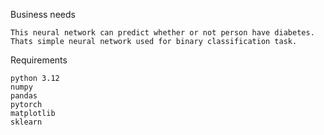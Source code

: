 Business needs

    This neural network can predict whether or not person have diabetes. Thats simple neural network used for binary classification task.

Requirements

    python 3.12
    numpy
    pandas
    pytorch
    matplotlib
    sklearn
